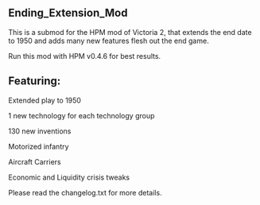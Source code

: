 ## Ending_Extension_Mod
This is a submod for the HPM mod of Victoria 2, that extends the end date to 1950 and adds many new features flesh out the end game. 

Run this mod with HPM v0.4.6 for best results.


## Featuring:

Extended play to 1950

1 new technology for each technology group

130 new inventions

Motorized infantry

Aircraft Carriers

Economic and Liquidity crisis tweaks


Please read the changelog.txt for more details.
